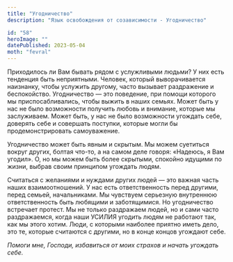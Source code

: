 ```yaml
---
title: "Угодничество"
description: "Язык освобождения от созависимости - Угодничество"

id: "58"
heroImage: ""
datePublished: 2023-05-04
moth: "fevral"
---
```


Приходилось ли Вам бывать рядом с услужливыми людьми? У них есть тенденция
быть неприятными. Человек, который выворачивается наизнанку, чтобы услужить
другому, часто вызывает раздражение и беспокойство. Угодничество — это
поведение, при помощи которого мы приспосабливались, чтобы выжить в наших
семьях. Может быть у нас не было возможности получить любовь и внимание,
которые мы заслуживаем. Может быть, у нас не было возможности угождать себе,
доверять себе и совершать поступки, которые могли бы продемонстрировать
самоуважение.

Угодничество может быть явным и скрытым. Мы можем суетиться вокруг других,
болтая что-то, а на самом деле говоря: «Надеюсь, я Вам угодил». О, но мы можем
быть более скрытыми, спокойно идущими по жизни, выбрав своим принципом
угождать людям.

Считаться с желаниями и нуждами других людей — это важная часть наших
взаимоотношений. У нас есть ответственность перед другими, перед семьей,
начальниками. Мы чувствуем серьезную внутреннюю ответственность быть любящими
и заботящимися. Но угодничество встречает протест. Мы не только раздражаем
людей, но и сами часто раздражаемся, когда наши УСИЛИЯ угодить людям не
работают так, как мы этого хотим. Люди, с которыми наиболее приятно иметь
дело, это те, которые считаются с другими, но в конце концов угождают себе.

_Помоги_ _мне,_ _Господи,_ _избавиться_ _от_ _моих_ _страхов_ _и_ _начать_
_угождать_ _себе._
